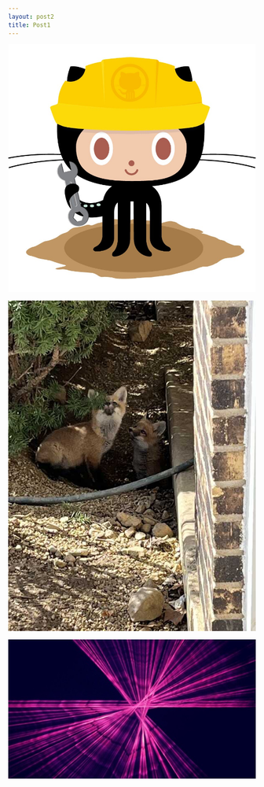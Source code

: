 ```yaml
---
layout: post2
title: Post1
---
```



![404.jpg](assets/images/404.jpg)


![](assets/images/foxes.jpeg)

![](assets/images/xy.jpeg)

